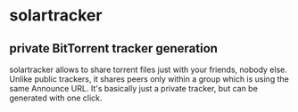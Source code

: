 # solartracker
private BitTorrent tracker generation
---

solartracker allows to share torrent files just with your friends, nobody else. Unlike public trackers, it shares peers only within a group which is using the same Announce URL. It's basically just a private tracker, but can be generated with one click.
